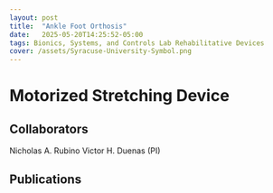```yaml
---
layout: post
title:  "Ankle Foot Orthosis"
date:   2025-05-20T14:25:52-05:00
tags: Bionics, Systems, and Controls Lab Rehabilitative Devices
cover: /assets/Syracuse-University-Symbol.png
---
```


# Motorized Stretching Device

## Collaborators
Nicholas A. Rubino
Victor H. Duenas (PI)

## Publications
